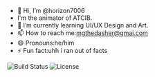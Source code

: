 - 👋 Hi, I’m @horizon7006
- I'm the animator of ATCIB.
- 🌱 I’m currently learning UI/UX Design and Art.
- 📫 How to reach me:mgthedasher@gmai.com
- 😄 Pronouns:he/him
- ⚡ Fun fact:uhh i ran out of facts

<!---
horizon7006/horizon7006 is a ✨ special ✨ repository because its `README.md` (this file) appears on your GitHub profile.
You can click the Preview link to take a look at your changes.
--->
![Build Status](https://img.shields.io/badge/build-passing-brightgreen)
![License](https://img.shields.io/badge/license-MIT-blue)
